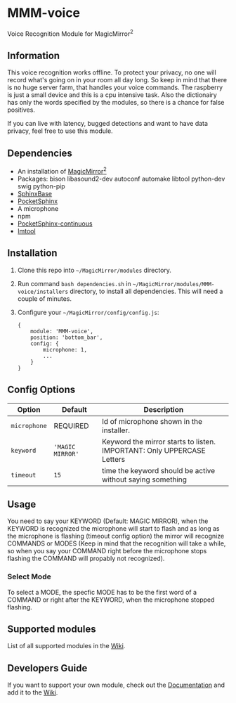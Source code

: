 # MMM-voice
Voice Recognition Module for MagicMirror<sup>2</sup>

## Information
This voice recognition works offline. To protect your privacy, no one will record what's going on in your room all day long.
So keep in mind that there is no huge server farm, that handles your voice commands. The raspberry is just a small device and this is a cpu intensive task.
Also the dictionairy has only the words specified by the modules, so there is a chance for false positives.

If you can live with latency, bugged detections and want to have data privacy, feel free to use this module.

## Dependencies
  * An installation of [MagicMirror<sup>2</sup>](https://github.com/MichMich/MagicMirror)
  * Packages: bison libasound2-dev autoconf automake libtool python-dev swig python-pip
  * [SphinxBase](https://github.com/cmusphinx/sphinxbase)
  * [PocketSphinx](https://github.com/cmusphinx/pocketsphinx)
  * A microphone
  * npm
  * [PocketSphinx-continuous](https://www.npmjs.com/package/pocketsphinx-continuous)
  * [lmtool](https://www.npmjs.com/package/lmtool)

## Installation
 1. Clone this repo into `~/MagicMirror/modules` directory.
 2. Run command `bash dependencies.sh` in `~/MagicMirror/modules/MMM-voice/installers` directory, to install all dependencies. This will need a couple of minutes.
 3. Configure your `~/MagicMirror/config/config.js`:
 
     ```
     {
         module: 'MMM-voice',
         position: 'bottom_bar',
         config: {
             microphone: 1,
             ...
         }
     }
     ```

## Config Options
| **Option** | **Default** | **Description** |
| --- | --- | --- |
| `microphone` | REQUIRED | Id of microphone shown in the installer. |
| `keyword` | `'MAGIC MIRROR'` | Keyword the mirror starts to listen. IMPORTANT: Only UPPERCASE Letters |
| `timeout` | `15` | time the keyword should be active without saying something |

## Usage
You need to say your KEYWORD (Default: MAGIC MIRROR), when the KEYWORD is recognized the microphone will start to flash and as long as the microphone is flashing (timeout config option) the mirror will recognize COMMANDS or MODES (Keep in mind that the recognition will take a while, so when you say your COMMAND right before the microphone stops flashing the COMMAND will propably not recognized).

### Select Mode
To select a MODE, the specfic MODE has to be the first word of a COMMAND or right after the KEYWORD, when the microphone stopped flashing.

## Supported modules
List of all supported modules in the [Wiki](https://github.com/fewieden/MMM-voice/wiki/Supported-Modules).

## Developers Guide
If you want to support your own module, check out the [Documentation](https://github.com/fewieden/MMM-voice/blob/master/DEVELOPER.md) and add it to the [Wiki](https://github.com/fewieden/MMM-voice/wiki/Supported-Modules).